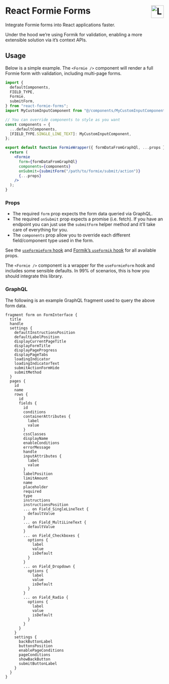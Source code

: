 <h1>
  React Formie Forms
  <img src="https://raw.githubusercontent.com/verbb/formie/craft-3/src/icon.svg" alt="Logo" width="40" align="right" />
</h1>

Integrate Formie forms into React applications faster.

Under the hood we’re using Formik for validation, enabling a more extensible solution via it’s context APIs.

## Usage

Below is a simple example. The `<Formie />` component will render a full Formie form with validation, including multi-page forms.

```jsx
import {
  defaultComponents,
  FIELD_TYPE,
  Formie,
  submitForm,
} from "react-formie-forms";
import MyCustomInputComponent from "@/components/MyCustomInputComponent";

// You can override components to style as you want
const components = {
  ...defaultComponents,
  [FIELD_TYPE.SINGLE_LINE_TEXT]: MyCustomInputComponent,
};

export default function FormieWrapper({ formDataFromGraphQl, ...props }) {
  return (
    <Formie
      form={formDataFromGraphQl}
      components={components}
      onSubmit={submitForm("/path/to/formie/submit/action")}
      {...props}
    />
  );
}
```

### Props

- The required `form` prop expects the form data queried via GraphQL.
- The required `onSubmit` prop expects a promise (i.e. fetch). If you have an endpoint you can just use the `submitForm` helper method and it’ll take care of everything for you.
- The `components` prop allow you to override each different field/component type used in the form.

See the [`useFormieForm` hook](/src/useFormieForm.js) and [Formik’s `useFormik` hook](https://formik.org/docs/api/useFormik) for all available props.

The `<Formie />` component is a wrapper for the `useFormieForm` hook and includes some sensible defaults. In 99% of scenarios, this is how you should integrate this library.

### GraphQL

The following is an example GraphQL fragment used to query the above form data.

```gql
fragment form on FormInterface {
  title
  handle
  settings {
    defaultInstructionsPosition
    defaultLabelPosition
    displayCurrentPageTitle
    displayFormTitle
    displayPageProgress
    displayPageTabs
    loadingIndicator
    loadingIndicatorText
    submitActionFormHide
    submitMethod
  }
  pages {
    id
    name
    rows {
      id
      fields {
        id
        conditions
        containerAttributes {
          label
          value
        }
        cssClasses
        displayName
        enableConditions
        errorMessage
        handle
        inputAttributes {
          label
          value
        }
        labelPosition
        limitAmount
        name
        placeholder
        required
        type
        instructions
        instructionsPosition
        ... on Field_SingleLineText {
          defaultValue
        }
        ... on Field_MultiLineText {
          defaultValue
        }
        ... on Field_Checkboxes {
          options {
            label
            value
            isDefault
          }
        }
        ... on Field_Dropdown {
          options {
            label
            value
            isDefault
          }
        }
        ... on Field_Radio {
          options {
            label
            value
            isDefault
          }
        }
      }
    }
    settings {
      backButtonLabel
      buttonsPosition
      enablePageConditions
      pageConditions
      showBackButton
      submitButtonLabel
    }
  }
}
```
